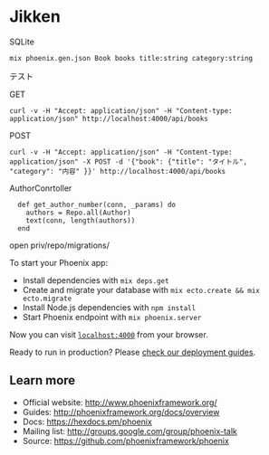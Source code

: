 # Jikken

SQLite

```
mix phoenix.gen.json Book books title:string category:string 
```

テスト

GET
```
curl -v -H "Accept: application/json" -H "Content-type: application/json" http://localhost:4000/api/books
```

POST
```
curl -v -H "Accept: application/json" -H "Content-type: application/json" -X POST -d '{"book": {"title": "タイトル", "category": "内容" }}' http://localhost:4000/api/books
```

AuthorConrtoller
```
  def get_author_number(conn, _params) do
    authors = Repo.all(Author)
    text(conn, length(authors))
  end
```

 open  priv/repo/migrations/
  
To start your Phoenix app:

  * Install dependencies with `mix deps.get`
  * Create and migrate your database with `mix ecto.create && mix ecto.migrate`
  * Install Node.js dependencies with `npm install`
  * Start Phoenix endpoint with `mix phoenix.server`

Now you can visit [`localhost:4000`](http://localhost:4000) from your browser.

Ready to run in production? Please [check our deployment guides](http://www.phoenixframework.org/docs/deployment).

## Learn more

  * Official website: http://www.phoenixframework.org/
  * Guides: http://phoenixframework.org/docs/overview
  * Docs: https://hexdocs.pm/phoenix
  * Mailing list: http://groups.google.com/group/phoenix-talk
  * Source: https://github.com/phoenixframework/phoenix
